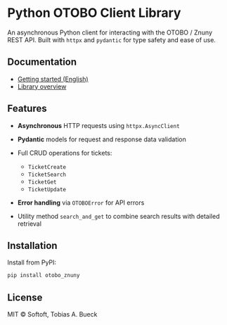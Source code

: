 # Python OTOBO Client Library

An asynchronous Python client for interacting with the OTOBO / Znuny REST API. Built with `httpx` and `pydantic` for type safety
and ease of use.

## Documentation

- [Getting started (English)](docs/getting-started.en.md)
- [Library overview](docs/library-overview.md)

## Features

* **Asynchronous** HTTP requests using `httpx.AsyncClient`
* **Pydantic** models for request and response data validation
* Full CRUD operations for tickets:

    * `TicketCreate`
    * `TicketSearch`
    * `TicketGet`
    * `TicketUpdate`
* **Error handling** via `OTOBOError` for API errors
* Utility method `search_and_get` to combine search results with detailed retrieval

## Installation

Install from PyPI:

```bash
pip install otobo_znuny
```

## License

MIT © Softoft, Tobias A. Bueck
